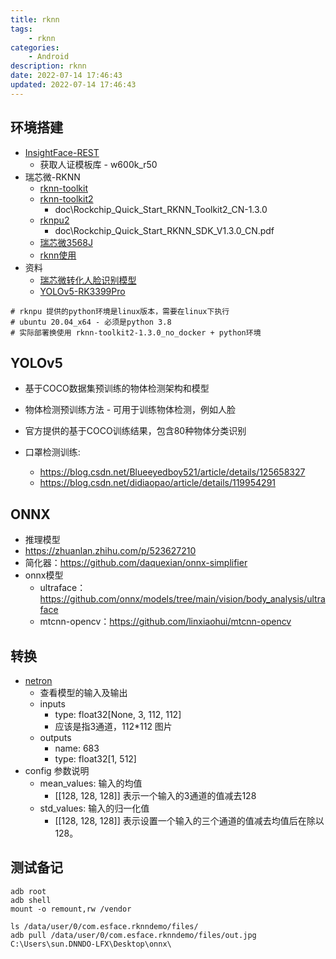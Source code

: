 ```yaml
---
title: rknn
tags: 
    - rknn
categories: 
    - Android
description: rknn
date: 2022-07-14 17:46:43
updated: 2022-07-14 17:46:43
---
```


## 环境搭建

+ [InsightFace-REST](https://github.com/SthPhoenix/InsightFace-REST)
  + 获取人证模板库 - w600k_r50
+ 瑞芯微-RKNN
  + [rknn-toolkit](https://github.com/rockchip-linux/rknn-toolkit)
  + [rknn-toolkit2](https://github.com/rockchip-linux/rknn-toolkit2)
    + doc\Rockchip_Quick_Start_RKNN_Toolkit2_CN-1.3.0
  + [rknpu2](https://github.com/rockchip-linux/rknpu2)
    + doc\Rockchip_Quick_Start_RKNN_SDK_V1.3.0_CN.pdf
  + [瑞芯微3568J](https://wiki.t-firefly.com/Core-3568J/usage_npu.html)
  + [rknn使用](https://wiki.t-firefly.com/zh_CN/CORE-1126-JD4/rknn.html)
+ 资料
  + [瑞芯微转化人脸识别模型](https://blog.csdn.net/ZuoSeDiao/article/details/124245510)
  + [YOLOv5-RK3399Pro](https://github.com/littledeep/YOLOv5-RK3399Pro)

```shell
# rknpu 提供的python环境是linux版本，需要在linux下执行
# ubuntu 20.04_x64 - 必须是python 3.8
# 实际部署换使用 rknn-toolkit2-1.3.0_no_docker + python环境
```

## YOLOv5

* 基于COCO数据集预训练的物体检测架构和模型
* 物体检测预训练方法 - 可用于训练物体检测，例如人脸
* 官方提供的基于COCO训练结果，包含80种物体分类识别

* 口罩检测训练: 
  * https://blog.csdn.net/Blueeyedboy521/article/details/125658327
  * https://blog.csdn.net/didiaopao/article/details/119954291

## ONNX

* 推理模型
* https://zhuanlan.zhihu.com/p/523627210
* 简化器：https://github.com/daquexian/onnx-simplifier
* onnx模型
  * ultraface：https://github.com/onnx/models/tree/main/vision/body_analysis/ultraface
  * mtcnn-opencv：https://github.com/linxiaohui/mtcnn-opencv


## 转换

* [netron](https://netron.app/)
  * 查看模型的输入及输出
  * inputs
    * type: float32[None, 3, 112, 112]
    * 应该是指3通道，112*112 图片
  * outputs
    * name: 683
    * type: float32[1, 512]
* config 参数说明
  * mean_values: 输入的均值
    * [[128, 128, 128]] 表示一个输入的3通道的值减去128
  * std_values: 输入的归一化值
    * [[128, 128, 128]] 表示设置一个输入的三个通道的值减去均值后在除以128。

## 测试备记

```shell
adb root
adb shell
mount -o remount,rw /vendor

ls /data/user/0/com.esface.rknndemo/files/
adb pull /data/user/0/com.esface.rknndemo/files/out.jpg C:\Users\sun.DNNDO-LFX\Desktop\onnx\
```

